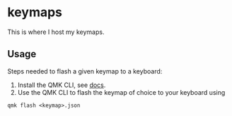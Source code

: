 # keymaps

This is where I host my keymaps.

## Usage
Steps needed to flash a given keymap to a keyboard:

1. Install the QMK CLI, see [docs](https://docs.qmk.fm/#/cli?id=qmk-cli).
2. Use the QMK CLI to flash the keymap of choice to your keyboard using

```shell
qmk flash <keymap>.json
```
